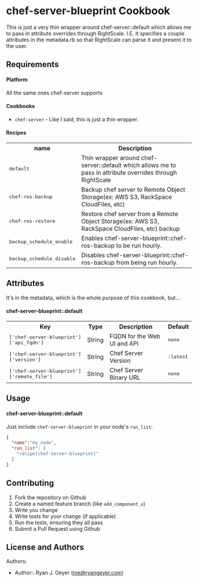 chef-server-blueprint Cookbook
==============================
This is just a very thin wrapper around chef-server::default which allows me to pass in attribute overrides through RightScale.  I.E. It specifies a couple attributes in the metadata.rb so that RightScale can parse it and present it to the user.

Requirements
------------

#### Platform
All the same ones chef-server supports

#### Cookbooks
- `chef-server` - Like I said, this is just a thin wrapper.

#### Recipes
<table>
  <tr>
    <th>name</th>
    <th>Description</th>
  </tr>
  <tr>
    <td><tt>default</tt></td>
    <td>Thin wrapper around chef-server::default which allows me to pass in attribute overrides through RightScale</td>
  </tr>
  <tr>
    <td><tt>chef-ros-backup</tt></td>
    <td>Backup chef server to Remote Object Storage(ex: AWS S3, RackSpace CloudFiles, etc)</td>
  </tr>
  <tr>
    <td><tt>chef-ros-restore</tt></td>
    <td>Restore chef server from a  Remote Object Storage(ex: AWS S3, RackSpace CloudFiles, etc) backup</td>
  </tr>
  <tr>
    <td><tt>backup_schedule_enable</tt></td>
    <td>Enables chef-server-blueprint::chef-ros-backup to be run hourly.</td>
  </tr>
  <tr>
    <td><tt>backup_schedule_disable</tt></td>
    <td>Disables chef-server-blueprint::chef-ros-backup from being run hourly.</td>
  </tr>
</table>


Attributes
----------

It's in the metadata, which is the whole purpose of this cookbook, but...

#### chef-server-blueprint::default
<table>
  <tr>
    <th>Key</th>
    <th>Type</th>
    <th>Description</th>
    <th>Default</th>
  </tr>
  <tr>
    <td><tt>['chef-server-blueprint']['api_fqdn']</tt></td>
    <td>String</td>
    <td>FQDN for the Web UI and API</td>
    <td><tt>none</tt></td>
  </tr>
  <tr>
    <td><tt>['chef-server-blueprint']['version']</tt></td>
    <td>String</td>
    <td>Chef Server Version</td>
    <td><tt>:latest</tt></td>
  </tr>
  <tr>
    <td><tt>['chef-server-blueprint']['remote_file']</tt></td>
    <td>String</td>
    <td>Chef Server Binary URL</td>
    <td><tt>none</tt></td>
  </tr> 
</table>

Usage
-----
#### chef-server-blueprint::default
Just include `chef-server-blueprint` in your node's `run_list`:

```json
{
  "name":"my_node",
  "run_list": [
    "recipe[chef-server-blueprint]"
  ]
}
```

Contributing
------------

1. Fork the repository on Github
2. Create a named feature branch (like `add_component_x`)
3. Write you change
4. Write tests for your change (if applicable)
5. Run the tests, ensuring they all pass
6. Submit a Pull Request using Github

License and Authors
-------------------
Authors:
- Author:: Ryan J. Geyer (me@ryangeyer.com)
